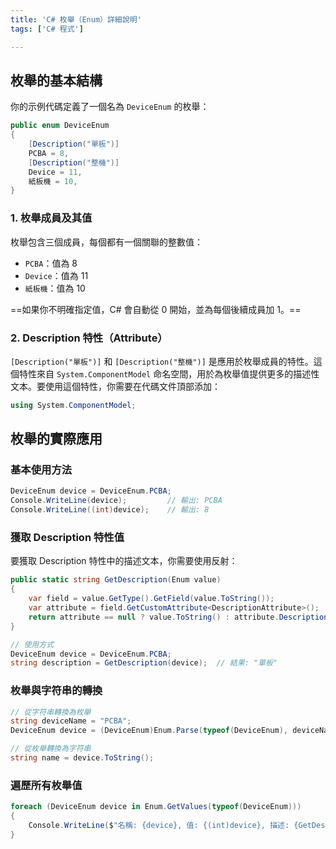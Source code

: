 ```yaml
---
title: 'C# 枚舉（Enum）詳細說明'
tags: ['C# 程式']

---
```


## 枚舉的基本結構

你的示例代碼定義了一個名為 `DeviceEnum` 的枚舉：

```csharp
public enum DeviceEnum
{
    [Description("單板")]
    PCBA = 8,
    [Description("整機")]
    Device = 11,
    紙板機 = 10,
}
```

### 1. 枚舉成員及其值

枚舉包含三個成員，每個都有一個關聯的整數值：
- `PCBA`：值為 8
- `Device`：值為 11
- `紙板機`：值為 10

==如果你不明確指定值，C# 會自動從 0 開始，並為每個後續成員加 1。==

### 2. Description 特性（Attribute）

`[Description("單板")]` 和 `[Description("整機")]` 是應用於枚舉成員的特性。這個特性來自 `System.ComponentModel` 命名空間，用於為枚舉值提供更多的描述性文本。要使用這個特性，你需要在代碼文件頂部添加：

```csharp
using System.ComponentModel;
```

## 枚舉的實際應用

### 基本使用方法

```csharp
DeviceEnum device = DeviceEnum.PCBA;
Console.WriteLine(device);         // 輸出: PCBA
Console.WriteLine((int)device);    // 輸出: 8
```

### 獲取 Description 特性值

要獲取 Description 特性中的描述文本，你需要使用反射：

```csharp
public static string GetDescription(Enum value)
{
    var field = value.GetType().GetField(value.ToString());
    var attribute = field.GetCustomAttribute<DescriptionAttribute>();
    return attribute == null ? value.ToString() : attribute.Description;
}

// 使用方式
DeviceEnum device = DeviceEnum.PCBA;
string description = GetDescription(device);  // 結果: "單板"
```

### 枚舉與字符串的轉換

```csharp
// 從字符串轉換為枚舉
string deviceName = "PCBA";
DeviceEnum device = (DeviceEnum)Enum.Parse(typeof(DeviceEnum), deviceName);

// 從枚舉轉換為字符串
string name = device.ToString();
```

### 遍歷所有枚舉值

```csharp
foreach (DeviceEnum device in Enum.GetValues(typeof(DeviceEnum)))
{
    Console.WriteLine($"名稱: {device}, 值: {(int)device}, 描述: {GetDescription(device)}");
}
```